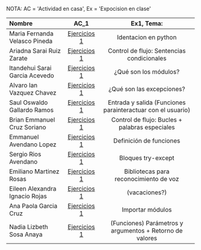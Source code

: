 NOTA: AC = 'Actividad en casa', Ex = 'Expocision en clase'

| Nombre | AC_1 | Ex1, Tema: |
|:-----|:--:|:--:|
| Maria Fernanda Velasco Pineda | [Ejercicios 1](https://github.com/Robotica76/Python_Bootcamp/blob/main/Students/AC1.md) | Identacion en python |
| Ariadna Sarai Ruiz Zarate | [Ejercicios 1](https://github.com/Robotica76/Python_Bootcamp/blob/main/Students/AC1.md) | Control de flujo: Sentencias condicionales |
| Itandehui Sarai Garcia Acevedo | [Ejercicios 1](https://github.com/Robotica76/Python_Bootcamp/blob/main/Students/AC1.md) | ¿Qué son los módulos? |
| Alvaro Ian Vazquez Chavez | [Ejercicios 1](https://github.com/Robotica76/Python_Bootcamp/blob/main/Students/AC1.md) | ¿Qué son las excepciones? |
| Saul Oswaldo Gallardo Ramos | [Ejercicios 1](https://github.com/Robotica76/Python_Bootcamp/blob/main/Students/AC1.md) | Entrada y salida (Funciones parainteractuar con el usuario) |
| Brian Emmanuel Cruz Soriano | [Ejercicios 1](https://github.com/Robotica76/Python_Bootcamp/blob/main/Students/AC1.md) | Control de flujo: Bucles + palabras especiales|
| Emmanuel Avendano Lopez | [Ejercicios 1](https://github.com/Robotica76/Python_Bootcamp/blob/main/Students/AC1.md) | Definición de funciones |
| Sergio Rios Avendano | [Ejercicios 1](https://github.com/Robotica76/Python_Bootcamp/blob/main/Students/AC1.md) | Bloques try-except |
| Emiliano Martinez Rosas | [Ejercicios 1](https://github.com/Robotica76/Python_Bootcamp/blob/main/Students/AC1.md) | Bibliotecas para reconocimiento de voz |
| Eileen Alexandra Ignacio Rojas | [Ejercicios 1](https://github.com/Robotica76/Python_Bootcamp/blob/main/Students/AC1.md) | (vacaciones?)
| Ana Paola Garcia Cruz | [Ejercicios 1](https://github.com/Robotica76/Python_Bootcamp/blob/main/Students/AC1.md) | Importar módulos |
| Nadia Lizbeth Sosa Anaya | [Ejercicios 1](https://github.com/Robotica76/Python_Bootcamp/blob/main/Students/AC1.md) | (Funciones) Parámetros y argumentos + Retorno de valores |
